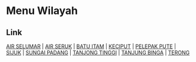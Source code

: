 # Menu Wilayah

## Link

[AIR SELUMAR](https://github.com/gigit-pemilu/pemilu-2024-19-kepulauan-bangka-belitung/tree/main/pileg-dpr/hitung-suara/sub/19-kepulauan-bangka-belitung/sub/02-belitung/sub/04-sijuk/sub/2006-air-selumar)
 | 
[AIR SERUK](https://github.com/gigit-pemilu/pemilu-2024-19-kepulauan-bangka-belitung/tree/main/pileg-dpr/hitung-suara/sub/19-kepulauan-bangka-belitung/sub/02-belitung/sub/04-sijuk/sub/2004-air-seruk)
 | 
[BATU ITAM](https://github.com/gigit-pemilu/pemilu-2024-19-kepulauan-bangka-belitung/tree/main/pileg-dpr/hitung-suara/sub/19-kepulauan-bangka-belitung/sub/02-belitung/sub/04-sijuk/sub/2002-batu-itam)
 | 
[KECIPUT](https://github.com/gigit-pemilu/pemilu-2024-19-kepulauan-bangka-belitung/tree/main/pileg-dpr/hitung-suara/sub/19-kepulauan-bangka-belitung/sub/02-belitung/sub/04-sijuk/sub/2008-keciput)
 | 
[PELEPAK PUTE](https://github.com/gigit-pemilu/pemilu-2024-19-kepulauan-bangka-belitung/tree/main/pileg-dpr/hitung-suara/sub/19-kepulauan-bangka-belitung/sub/02-belitung/sub/04-sijuk/sub/2009-pelepak-pute)
 | 
[SIJUK](https://github.com/gigit-pemilu/pemilu-2024-19-kepulauan-bangka-belitung/tree/main/pileg-dpr/hitung-suara/sub/19-kepulauan-bangka-belitung/sub/02-belitung/sub/04-sijuk/sub/2001-sijuk)
 | 
[SUNGAI PADANG](https://github.com/gigit-pemilu/pemilu-2024-19-kepulauan-bangka-belitung/tree/main/pileg-dpr/hitung-suara/sub/19-kepulauan-bangka-belitung/sub/02-belitung/sub/04-sijuk/sub/2007-sungai-padang)
 | 
[TANJONG TINGGI](https://github.com/gigit-pemilu/pemilu-2024-19-kepulauan-bangka-belitung/tree/main/pileg-dpr/hitung-suara/sub/19-kepulauan-bangka-belitung/sub/02-belitung/sub/04-sijuk/sub/2010-tanjong-tinggi)
 | 
[TANJUNG BINGA](https://github.com/gigit-pemilu/pemilu-2024-19-kepulauan-bangka-belitung/tree/main/pileg-dpr/hitung-suara/sub/19-kepulauan-bangka-belitung/sub/02-belitung/sub/04-sijuk/sub/2005-tanjung-binga)
 | 
[TERONG](https://github.com/gigit-pemilu/pemilu-2024-19-kepulauan-bangka-belitung/tree/main/pileg-dpr/hitung-suara/sub/19-kepulauan-bangka-belitung/sub/02-belitung/sub/04-sijuk/sub/2003-terong)

